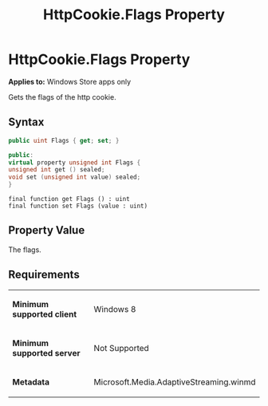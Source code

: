 ﻿---
title: HttpCookie.Flags Property
TOCTitle: Flags Property
ms:assetid: 379945b4-79f8-46a0-8931-020a6be57e2c
ms:mtpsurl: https://msdn.microsoft.com/en-us/library/JJ822716(v=VS.90)
ms:contentKeyID: 50079471
ms.date: 11/19/2012
mtps_version: v=VS.90
dev_langs:
- csharp
- c++
- jscript
---

# HttpCookie.Flags Property

**Applies to:** Windows Store apps only

Gets the flags of the http cookie.

## Syntax

``` csharp
public uint Flags { get; set; }
```

``` c++
public:
virtual property unsigned int Flags {
unsigned int get () sealed;
void set (unsigned int value) sealed;
}
```

``` jscript
final function get Flags () : uint
final function set Flags (value : uint)
```

## Property Value

The flags.

## Requirements

<table>
<colgroup>
<col style="width: 50%" />
<col style="width: 50%" />
</colgroup>
<tbody>
<tr class="odd">
<td><p><strong>Minimum supported client</strong></p></td>
<td><p>Windows 8</p></td>
</tr>
<tr class="even">
<td><p><strong>Minimum supported server</strong></p></td>
<td><p>Not Supported</p></td>
</tr>
<tr class="odd">
<td><p><strong>Metadata</strong></p></td>
<td><p>Microsoft.Media.AdaptiveStreaming.winmd</p></td>
</tr>
</tbody>
</table>

